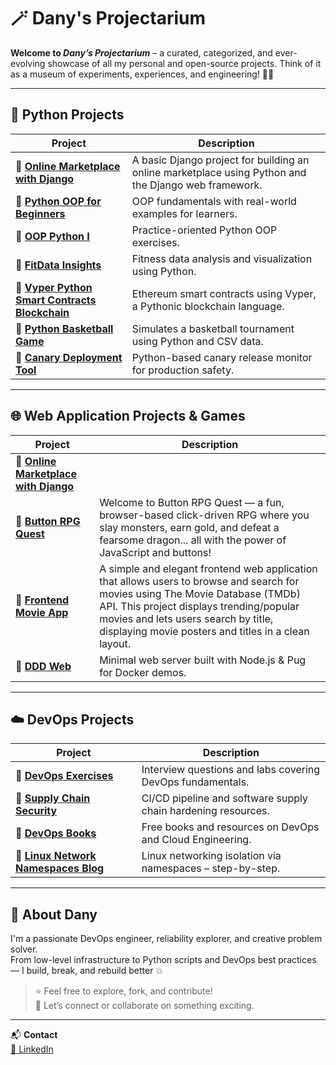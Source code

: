 # 🪄 Dany's Projectarium

**Welcome to _Dany’s Projectarium_** – a curated, categorized, and ever-evolving showcase of all my personal and open-source projects. Think of it as a museum of experiments, experiences, and engineering! 🧪🌟

---

## 🐍 Python Projects

| Project | Description |
|--------|-------------|
| 🔗 [**Online Marketplace with Django**](https://github.com/sekanderdany/Online-Marketplace-with-Django.git) | A basic Django project for building an online marketplace using Python and the Django web framework. |
| 🔗 [**Python OOP for Beginners**](https://github.com/sekanderdany/Python-OOP-for-Beginners) | OOP fundamentals with real-world examples for learners. |
| 🔗 [**OOP Python I**](https://github.com/sekanderdany/OOP-Python-I) | Practice-oriented Python OOP exercises. |
| 🔗 [**FitData Insights**](https://github.com/sekanderdany/FitData_Insights) | Fitness data analysis and visualization using Python. |
| 🔗 [**Vyper Python Smart Contracts Blockchain**](https://github.com/sekanderdany/Vyper-Python-Smart-Contracts-Blockchain) | Ethereum smart contracts using Vyper, a Pythonic blockchain language. |
| 🔗 [**Python Basketball Game**](https://github.com/sekanderdany/Python-Basketball-Game) | Simulates a basketball tournament using Python and CSV data. |
| 🔗 [**Canary Deployment Tool**](https://github.com/sekanderdany/canary) | Python-based canary release monitor for production safety. |

---

## 🌐 Web Application Projects & Games

| Project | Description |
|--------|-------------|
| 🔗 [**Online Marketplace with Django**](https://github.com/sekanderdany/Online-Marketplace-with-Django.git) |
| 🔗 [**Button RPG Quest**](https://github.com/sekanderdany/button-rpg-quest) | Welcome to Button RPG Quest — a fun, browser-based click-driven RPG where you slay monsters, earn gold, and defeat a fearsome dragon... all with the power of JavaScript and buttons! |
| 🔗 [**Frontend Movie App**](https://github.com/sekanderdany/frontend-movie-app) | A simple and elegant frontend web application that allows users to browse and search for movies using The Movie Database (TMDb) API. This project displays trending/popular movies and lets users search by title, displaying movie posters and titles in a clean layout. |
| 🔗 [**DDD Web**](https://github.com/sekanderdany/ddd-web) | Minimal web server built with Node.js & Pug for Docker demos. |

---

## ☁️ DevOps Projects

| Project | Description |
|--------|-------------|
| 🔗 [**DevOps Exercises**](https://github.com/sekanderdany/devops-exercises) | Interview questions and labs covering DevOps fundamentals. |
| 🔗 [**Supply Chain Security**](https://github.com/sekanderdany/supply_chain_security) | CI/CD pipeline and software supply chain hardening resources. |
| 🔗 [**DevOps Books**](https://github.com/sekanderdany/DevOps_Books) | Free books and resources on DevOps and Cloud Engineering. |
| 🔗 [**Linux Network Namespaces Blog**](https://github.com/sekanderdany/linux-network-namespaces-blog) | Linux networking isolation via namespaces – step-by-step. |
---


## 🧭 About Dany

I'm a passionate DevOps engineer, reliability explorer, and creative problem solver.  
From low-level infrastructure to Python scripts and DevOps best practices — I build, break, and rebuild better 💥

> ⭐ Feel free to explore, fork, and contribute!  
> 🤝 Let’s connect or collaborate on something exciting.

---

📬 **Contact**  
[🔗 LinkedIn](https://linkedin.com/in/sekanderdany)

